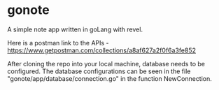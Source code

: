 gonote
======

A simple note app written in goLang with revel.

Here is a postman link to the APIs - https://www.getpostman.com/collections/a8af627a2f0f6a3fe852

After cloning the repo into your local machine, database needs to be configured. The
database configurations can be seen in the file "gonote/app/database/connection.go" in the function NewConnection.
